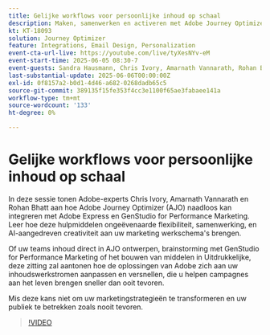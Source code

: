 ```yaml
---
title: Gelijke workflows voor persoonlijke inhoud op schaal
description: Maken, samenwerken en activeren met Adobe Journey Optimizer, Adobe Express en Adobe GenStudio for Performance Marketing.
kt: KT-18093
solution: Journey Optimizer
feature: Integrations, Email Design, Personalization
event-cta-url-live: https://youtube.com/live/tyXesNYv-eM
event-start-time: 2025-06-05 08:30-7
event-guests: Sandra Hausmann, Chris Ivory, Amarnath Vannarath, Rohan Bhatt
last-substantial-update: 2025-06-06T00:00:00Z
exl-id: 0f8157a2-b0d1-4d46-a682-0268dadb65c5
source-git-commit: 389135f15fe353f4cc3e1100f65ae3fabaee141a
workflow-type: tm+mt
source-wordcount: '133'
ht-degree: 0%

---
```



# Gelijke workflows voor persoonlijke inhoud op schaal

In deze sessie tonen Adobe-experts Chris Ivory, Amarnath Vannarath en Rohan Bhatt aan hoe Adobe Journey Optimizer (AJO) naadloos kan integreren met Adobe Express en GenStudio for Performance Marketing. Leer hoe deze hulpmiddelen ongeëvenaarde flexibiliteit, samenwerking, en AI-aangedreven creativiteit aan uw marketing werkschema&#39;s brengen.

Of uw teams inhoud direct in AJO ontwerpen, brainstorming met GenStudio for Performance Marketing of het bouwen van middelen in Uitdrukkelijke, deze zitting zal aantonen hoe de oplossingen van Adobe zich aan uw inhoudswerkstromen aanpassen en versnellen, die u helpen campagnes aan het leven brengen sneller dan ooit tevoren.

Mis deze kans niet om uw marketingstrategieën te transformeren en uw publiek te betrekken zoals nooit tevoren.

>[!VIDEO](https://video.tv.adobe.com/v/3463407/?quality=12&learn=on)
